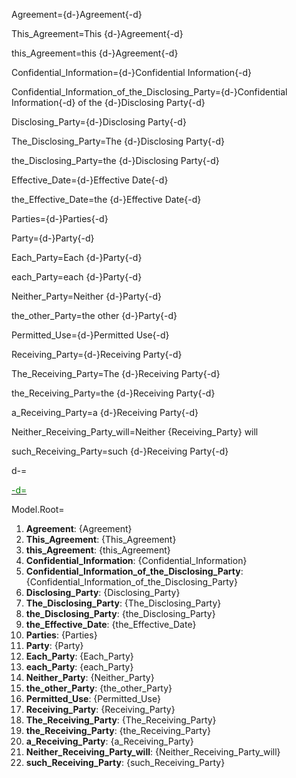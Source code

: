Agreement={d-}Agreement{-d}

This_Agreement=This {d-}Agreement{-d}

this_Agreement=this {d-}Agreement{-d}

Confidential_Information={d-}Confidential Information{-d}

Confidential_Information_of_the_Disclosing_Party={d-}Confidential Information{-d} of the {d-}Disclosing Party{-d}

Disclosing_Party={d-}Disclosing Party{-d}

The_Disclosing_Party=The {d-}Disclosing Party{-d}

the_Disclosing_Party=the {d-}Disclosing Party{-d}

Effective_Date={d-}Effective Date{-d}

the_Effective_Date=the {d-}Effective Date{-d}

Parties={d-}Parties{-d}

Party={d-}Party{-d}

Each_Party=Each {d-}Party{-d}

each_Party=each {d-}Party{-d}

Neither_Party=Neither {d-}Party{-d}

the_other_Party=the other {d-}Party{-d}

Permitted_Use={d-}Permitted Use{-d}

Receiving_Party={d-}Receiving Party{-d}

The_Receiving_Party=The {d-}Receiving Party{-d}

the_Receiving_Party=the {d-}Receiving Party{-d}

a_Receiving_Party=a {d-}Receiving Party{-d}

Neither_Receiving_Party_will=Neither {Receiving_Party} will

such_Receiving_Party=such {d-}Receiving Party{-d}

d-=<a href="https://github.com/CommonAccord/Org/blob/master/Doc/CooleyGo/NDA/Sec/Defined_Terms.md"><font color="green">

-d=</font></a>

Model.Root=<ol><li><b>Agreement</b>: {Agreement}<li><b>This_Agreement</b>: {This_Agreement}<li><b>this_Agreement</b>: {this_Agreement}<li><b>Confidential_Information</b>: {Confidential_Information}<li><b>Confidential_Information_of_the_Disclosing_Party</b>: {Confidential_Information_of_the_Disclosing_Party}<li><b>Disclosing_Party</b>: {Disclosing_Party}<li><b>The_Disclosing_Party</b>: {The_Disclosing_Party}<li><b>the_Disclosing_Party</b>: {the_Disclosing_Party}<li><b>the_Effective_Date</b>: {the_Effective_Date}<li><b>Parties</b>: {Parties}<li><b>Party</b>: {Party}<li><b>Each_Party</b>: {Each_Party}<li><b>each_Party</b>: {each_Party}<li><b>Neither_Party</b>: {Neither_Party}<li><b>the_other_Party</b>: {the_other_Party}<li><b>Permitted_Use</b>: {Permitted_Use}<li><b>Receiving_Party</b>: {Receiving_Party}<li><b>The_Receiving_Party</b>: {The_Receiving_Party}<li><b>the_Receiving_Party</b>: {the_Receiving_Party}<li><b>a_Receiving_Party</b>: {a_Receiving_Party}<li><b>Neither_Receiving_Party_will</b>: {Neither_Receiving_Party_will}<li><b>such_Receiving_Party</b>: {such_Receiving_Party}</ol>